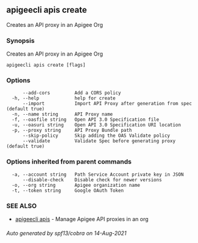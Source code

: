 ## apigeecli apis create

Creates an API proxy in an Apigee Org

### Synopsis

Creates an API proxy in an Apigee Org

```
apigeecli apis create [flags]
```

### Options

```
      --add-cors         Add a CORS policy
  -h, --help             help for create
      --import           Import API Proxy after generation from spec (default true)
  -n, --name string      API Proxy name
  -f, --oasfile string   Open API 3.0 Specification file
  -u, --oasuri string    Open API 3.0 Specification URI location
  -p, --proxy string     API Proxy Bundle path
      --skip-policy      Skip adding the OAS Validate policy
      --validate         Validate Spec before generating proxy (default true)
```

### Options inherited from parent commands

```
  -a, --account string   Path Service Account private key in JSON
      --disable-check    Disable check for newer versions
  -o, --org string       Apigee organization name
  -t, --token string     Google OAuth Token
```

### SEE ALSO

* [apigeecli apis](apigeecli_apis.md)	 - Manage Apigee API proxies in an org

###### Auto generated by spf13/cobra on 14-Aug-2021
